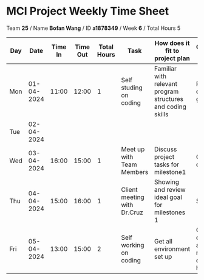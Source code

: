 # MCI Project Weekly Time Sheet

Team **25** / Name **Bofan Wang** / ID **a1878349** / Week **6** / Total Hours 5

| Day | Date       | Time In | Time Out | Total Hours | Task | How does it fit to project plan | Outcome/Next action |
| --- | ---------- | ------- | -------- | ----------- | ---- | ------------------------------- | ------------------- |
| Mon | 01-04-2024 | 11:00   | 12:00    | 1           | Self studing on coding | Familiar with relevant program structures and coding skills | Prepare question for group meeting|
| Tue | 02-04-2024 |         |          |             |   || |
| Wed | 03-04-2024 | 16:00   | 15:00    | 1           | Meet up with Team Members | Discuss project tasks for milestone1 | Confirm with client|
| Thu | 04-04-2024 | 15:00   | 16:00    | 1           | Client meeting with Dr.Cruz| Showing and review ideal goal for milestones 1| Start coding|
| Fri | 05-04-2024 | 13:00   | 15:00    | 2           | Self working on coding | Get all environment set up| Continue coding and aim to finish milestone1 during holidays




